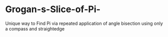# Grogan-s-Slice-of-Pi-
Unique way to Find Pi via repeated application of angle bisection using only a compass and straightedge
